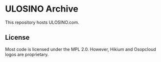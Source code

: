# ULOSINO Archive

This repository hosts ULOSINO.com.

## License

Most code is licensed under the MPL 2.0. However, Hikium and Osopcloud logos are proprietary.
